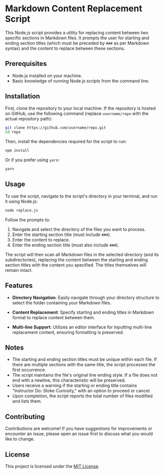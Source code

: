 # Markdown Content Replacement Script

This Node.js script provides a utility for replacing content between two specific sections in Markdown files. It prompts the user for starting and ending section titles (which must be preceded by `###` as per Markdown syntax) and the content to replace between these sections.

## Prerequisites

- Node.js installed on your machine.
- Basic knowledge of running Node.js scripts from the command line.

## Installation

First, clone the repository to your local machine. If the repository is hosted on GitHub, use the following command (replace `username/repo` with the actual repository path):

```bash
git clone https://github.com/username/repo.git
cd repo
```

Then, install the dependencies required for the script to run:

```bash
npm install
```

Or if you prefer using `yarn`:

```bash
yarn
```

## Usage

To use the script, navigate to the script's directory in your terminal, and run it using Node.js:

```bash
node replace.js
```

Follow the prompts to:

1. Navigate and select the directory of the files you want to process.
2. Enter the starting section title (must include `###`).
3. Enter the content to replace.
4. Enter the ending section title (must also include `###`).

The script will then scan all Markdown files in the selected directory (and its subdirectories), replacing the content between the starting and ending section titles with the content you specified. The titles themselves will remain intact.

## Features

- **Directory Navigation**: Easily navigate through your directory structure to select the folder containing your Markdown files.

- **Content Replacement**: Specify starting and ending titles in Markdown format to replace content between them.

- **Multi-line Support**: Utilizes an editor interface for inputting multi-line replacement content, ensuring formatting is preserved.

## Notes

- The starting and ending section titles must be unique within each file. If there are multiple sections with the same title, the script processes the first occurrence.
- The script maintains the file's original line ending style. If a file does not end with a newline, this characteristic will be preserved.
- Users receive a warning if the starting or ending title contains "Instructor Do: Stoke Curiosity," with an option to proceed or cancel.
- Upon completion, the script reports the total number of files modified and lists them.

## Contributing

Contributions are welcome! If you have suggestions for improvements or encounter an issue, please open an issue first to discuss what you would like to change.

## License

This project is licensed under the [MIT License](https://choosealicense.com/licenses/mit/).
